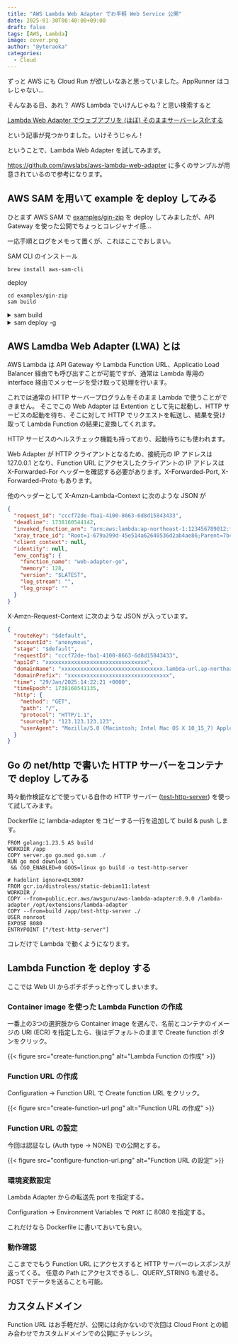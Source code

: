 ```yaml
---
title: "AWS Lambda Web Adapter でお手軽 Web Service 公開"
date: 2025-01-30T00:40:00+09:00
draft: false
tags: [AWS, Lambda]
image: cover.png
author: "@yteraoka"
categories:
  - Cloud
---
```


ずっと AWS にも Cloud Run が欲しいなあと思っていました。AppRunner はコレじゃない...

そんなある日、あれ？ AWS Lambda でいけんじゃね？と思い検索すると

[Lambda Web Adapter でウェブアプリを (ほぼ) そのままサーバーレス化する](https://aws.amazon.com/jp/builders-flash/202301/lambda-web-adapter/)

という記事が見つかりました。いけそうじゃん！

ということで、Lambda Web Adapter を試してみます。

https://github.com/awslabs/aws-lambda-web-adapter に多くのサンプルが用意されているので参考になります。

## AWS SAM を用いて example を deploy してみる

ひとまず AWS SAM で [examples/gin-zip](https://github.com/awslabs/aws-lambda-web-adapter/tree/main/examples/gin-zip) を deploy してみましたが、API Gateway を使った公開でちょっとコレジャナイ感...

一応手順とログをメモって置くが、これはここでおしまい。

SAM CLI のインストール

```
brew install aws-sam-cli
```

deploy

```
cd examples/gin-zip
sam build
```

<details>
<summary>sam build</summary>

```
$ sam build

    SAM CLI now collects telemetry to better understand customer needs.

    You can OPT OUT and disable telemetry collection by setting the
    environment variable SAM_CLI_TELEMETRY=0 in your shell.
    Thanks for your help!

    Learn More: https://docs.aws.amazon.com/serverless-application-model/latest/developerguide/serverless-sam-telemetry.html

Building codeuri: /Users/teraoka/ghq/github.com/awslabs/aws-lambda-web-adapter/examples/gin-zip/app runtime:
provided.al2023 architecture: x86_64 functions: GinFunction
Workflow GoModulesBuilder does not support value "False" for building in source. Using default value "True".
 Running GoModulesBuilder:Build

Build Succeeded

Built Artifacts  : .aws-sam/build
Built Template   : .aws-sam/build/template.yaml

Commands you can use next
=========================
[*] Validate SAM template: sam validate
[*] Invoke Function: sam local invoke
[*] Test Function in the Cloud: sam sync --stack-name {{stack-name}} --watch
[*] Deploy: sam deploy --guided
```

</details>


<details>
<summary>sam deploy -g</summary>

```
$ sam deploy -g

Configuring SAM deploy
======================

    Looking for config file [samconfig.toml] :  Not found

    Setting default arguments for 'sam deploy'
    =========================================
    Stack Name [sam-app]:
    AWS Region [ap-northeast-1]:
    #Shows you resources changes to be deployed and require a 'Y' to initiate deploy
    Confirm changes before deploy [y/N]:
    #SAM needs permission to be able to create roles to connect to the resources in your template
    Allow SAM CLI IAM role creation [Y/n]:
    #Preserves the state of previously provisioned resources when an operation fails
    Disable rollback [y/N]:
    GinFunction has no authentication. Is this okay? [y/N]: y
    Save arguments to configuration file [Y/n]:
    SAM configuration file [samconfig.toml]:
    SAM configuration environment [default]:

    Looking for resources needed for deployment:
    Creating the required resources...
    Successfully created!

    Managed S3 bucket: aws-sam-cli-managed-default-samclisourcebucket-xxxxxxxxxxxx
    A different default S3 bucket can be set in samconfig.toml and auto resolution of buckets turned off by setting resolve_s3=False

    Saved arguments to config file
    Running 'sam deploy' for future deployments will use the parameters saved above.
    The above parameters can be changed by modifying samconfig.toml
    Learn more about samconfig.toml syntax at 
    https://docs.aws.amazon.com/serverless-application-model/latest/developerguide/serverless-sam-cli-config.html

    Uploading to sam-app/bd836bbe749f524e048b2c99dc382d9d  6103417 / 6103417  (100.00%)

    Deploying with following values
    ===============================
    Stack name                   : sam-app
    Region                       : ap-northeast-1
    Confirm changeset            : False
    Disable rollback             : False
    Deployment s3 bucket         : aws-sam-cli-managed-default-samclisourcebucket-xxxxxxxxxxxx
    Capabilities                 : ["CAPABILITY_IAM"]
    Parameter overrides          : {}
    Signing Profiles             : {}

Initiating deployment
=====================

    Uploading to sam-app/19f48e89fb16275307a6f0a22802a201.template  973 / 973  (100.00%)


Waiting for changeset to be created..

CloudFormation stack changeset
---------------------------------------------------------------------------------------------------------------------
Operation                     LogicalResourceId             ResourceType                  Replacement                 
---------------------------------------------------------------------------------------------------------------------
+ Add                         GinFunctionAPIEventPermissi   AWS::Lambda::Permission       N/A                         
                              on                                                                                      
+ Add                         GinFunctionRole               AWS::IAM::Role                N/A                         
+ Add                         GinFunction                   AWS::Lambda::Function         N/A                         
+ Add                         ServerlessHttpApiApiGateway   AWS::ApiGatewayV2::Stage      N/A                         
                              DefaultStage                                                                            
+ Add                         ServerlessHttpApi             AWS::ApiGatewayV2::Api        N/A                         
---------------------------------------------------------------------------------------------------------------------


Changeset created successfully. arn:aws:cloudformation:ap-northeast-1:123456789012:changeSet/samcli-deploy1738079940/1b5321d5-7752-4eca-b62f-1a961ec02cf3


2025-01-29 00:59:12 - Waiting for stack create/update to complete

CloudFormation events from stack operations (refresh every 5.0 seconds)
---------------------------------------------------------------------------------------------------------------------
ResourceStatus                ResourceType                  LogicalResourceId             ResourceStatusReason        
---------------------------------------------------------------------------------------------------------------------
CREATE_IN_PROGRESS            AWS::CloudFormation::Stack    sam-app                       User Initiated              
CREATE_IN_PROGRESS            AWS::IAM::Role                GinFunctionRole               -                           
CREATE_IN_PROGRESS            AWS::IAM::Role                GinFunctionRole               Resource creation Initiated 
CREATE_COMPLETE               AWS::IAM::Role                GinFunctionRole               -                           
CREATE_IN_PROGRESS            AWS::Lambda::Function         GinFunction                   -                           
CREATE_IN_PROGRESS            AWS::Lambda::Function         GinFunction                   Resource creation Initiated 
CREATE_IN_PROGRESS -          AWS::Lambda::Function         GinFunction                   Eventual consistency check  
CONFIGURATION_COMPLETE                                                                    initiated                   
CREATE_IN_PROGRESS            AWS::ApiGatewayV2::Api        ServerlessHttpApi             -                           
CREATE_IN_PROGRESS            AWS::ApiGatewayV2::Api        ServerlessHttpApi             Resource creation Initiated 
CREATE_COMPLETE               AWS::ApiGatewayV2::Api        ServerlessHttpApi             -                           
CREATE_IN_PROGRESS            AWS::Lambda::Permission       GinFunctionAPIEventPermissi   -                           
                                                            on                                                        
CREATE_COMPLETE               AWS::Lambda::Function         GinFunction                   -                           
CREATE_IN_PROGRESS            AWS::Lambda::Permission       GinFunctionAPIEventPermissi   Resource creation Initiated 
                                                            on                                                        
CREATE_IN_PROGRESS            AWS::ApiGatewayV2::Stage      ServerlessHttpApiApiGateway   -                           
                                                            DefaultStage                                              
CREATE_COMPLETE               AWS::Lambda::Permission       GinFunctionAPIEventPermissi   -                           
                                                            on                                                        
CREATE_IN_PROGRESS            AWS::ApiGatewayV2::Stage      ServerlessHttpApiApiGateway   Resource creation Initiated 
                                                            DefaultStage                                              
CREATE_COMPLETE               AWS::ApiGatewayV2::Stage      ServerlessHttpApiApiGateway   -                           
                                                            DefaultStage                                              
CREATE_COMPLETE               AWS::CloudFormation::Stack    sam-app                       -                           
---------------------------------------------------------------------------------------------------------------------

CloudFormation outputs from deployed stack
---------------------------------------------------------------------------------------------------------------------
Outputs                                                                                                             
---------------------------------------------------------------------------------------------------------------------
Key                 GinApi                                                                                          
Description         API Gateway endpoint URL for Prod stage for Gin function                                        
Value               https://xxxxxxxxxx.execute-api.ap-northeast-1.amazonaws.com/                                    
---------------------------------------------------------------------------------------------------------------------


Successfully created/updated stack - sam-app in ap-northeast-1
```

</details>


## AWS Lamdba Web Adapter (LWA) とは

AWS Lambda は API Gateway や Lambda Function URL、Applicatio Load Balancer 経由でも呼び出すことが可能ですが、通常は Lambda 専用の interface 経由でメッセージを受け取って処理を行います。

これでは通常の HTTP サーバープログラムをそのまま Lambda で使うことができません。
そこでこの Web Adapter は Extention として先に起動し、HTTP サービスの起動を待ち、そこに対して HTTP でリクエストを転送し、結果を受け取って Lambda Function の結果に変換してくれます。

HTTP サービスのヘルスチェック機能も持っており、起動待ちにも使われます。

Web Adapter が HTTP クライアントとなるため、接続元の IP アドレスは 127.0.0.1 となり、Function URL にアクセスしたクライアントの IP アドレスは X-Forwarded-For ヘッダーを確認する必要があります。X-Forwarded-Port, X-Forwarded-Proto もあります。

他のヘッダーとして X-Amzn-Lambda-Context に次のような JSON が

```json
{
  "request_id": "cccf72de-fba1-4100-8663-6d8d15843433",
  "deadline": 1738160544142,
  "invoked_function_arn": "arn:aws:lambda:ap-northeast-1:123456789012:function:web-adapter-go",
  "xray_trace_id": "Root=1-679a399d-45e514a62640536d2ab4ae86;Parent=7b451ed232a4090f;Sampled=0;Lineage=1:a875347b:0",
  "client_context": null,
  "identity": null,
  "env_config": {
    "function_name": "web-adapter-go",
    "memory": 128,
    "version": "$LATEST",
    "log_stream": "",
    "log_group": ""
  }
}
```

X-Amzn-Request-Context に次のような JSON が入っています。

```json
{
  "routeKey": "$default",
  "accountId": "anonymous",
  "stage": "$default",
  "requestId": "cccf72de-fba1-4100-8663-6d8d15843433",
  "apiId": "xxxxxxxxxxxxxxxxxxxxxxxxxxxxxxxx",
  "domainName": "xxxxxxxxxxxxxxxxxxxxxxxxxxxxxxxx.lambda-url.ap-northeast-1.on.aws",
  "domainPrefix": "xxxxxxxxxxxxxxxxxxxxxxxxxxxxxxxx",
  "time": "29/Jan/2025:14:22:21 +0000",
  "timeEpoch": 1738160541135,
  "http": {
    "method": "GET",
    "path": "/",
    "protocol": "HTTP/1.1",
    "sourceIp": "123.123.123.123",
    "userAgent": "Mozilla/5.0 (Macintosh; Intel Mac OS X 10_15_7) AppleWebKit/537.36 (KHTML, like Gecko) Chrome/131.0.0.0 Safari/537.36"
  }
}
```

## Go の net/http で書いた HTTP サーバーをコンテナで deploy してみる

時々動作検証などで使っている自作の HTTP サーバー ([test-http-server](https://github.com/yteraoka/test-http-server)) を使って試してみます。

Dockerfile に lambda-adapter をコピーする一行を追加して build & push します。

```
FROM golang:1.23.5 AS build
WORKDIR /app
COPY server.go go.mod go.sum ./
RUN go mod download \
 && CGO_ENABLED=0 GOOS=linux go build -o test-http-server

# hadolint ignore=DL3007
FROM gcr.io/distroless/static-debian11:latest
WORKDIR /
COPY --from=public.ecr.aws/awsguru/aws-lambda-adapter:0.9.0 /lambda-adapter /opt/extensions/lambda-adapter
COPY --from=build /app/test-http-server ./
USER nonroot
EXPOSE 8080
ENTRYPOINT ["/test-http-server"]
```

コレだけで Lambda で動くようになります。


## Lambda Function を deploy する

ここでは Web UI からポチポチっと作ってしまいます。

### Container image を使った Lambda Function の作成

一番上の3つの選択肢から Container image を選んで、名前とコンテナのイメージの URI (ECR) を指定したら、後はデフォルトのままで Create function ボタンをクリック。

{{< figure src="create-function.png" alt="Lambda Function の作成" >}}


### Function URL の作成

Configuration →  Function URL で Create function URL をクリック。

{{< figure src="create-function-url.png" alt="Function URL の作成" >}}


### Function URL の設定

今回は認証なし (Auth type → NONE) での公開とする。

{{< figure src="configure-function-url.png" alt="Function URL の設定" >}}


### 環境変数設定

Lambda Adapter からの転送先 port を指定する。

Configuration →  Environment Variables で `PORT` に 8080 を指定する。

これだけなら Dockerfile に書いておいても良い。

### 動作確認

ここまででもう Function URL にアクセスすると HTTP サーバーのレスポンスが返ってくる。
任意の Path にアクセスできるし、QUERY\_STRING も渡せる。POST でデータを送ることも可能。

## カスタムドメイン

Function URL はお手軽だが、公開には向かないので次回は Cloud Front との組み合わせでカスタムドメインでの公開にチャレンジ。

